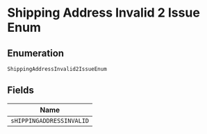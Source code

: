 
# Shipping Address Invalid 2 Issue Enum

## Enumeration

`ShippingAddressInvalid2IssueEnum`

## Fields

| Name |
|  --- |
| `sHIPPINGADDRESSINVALID` |

